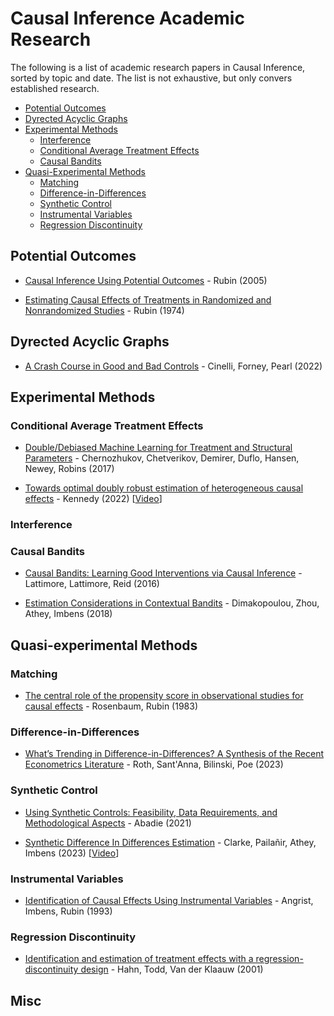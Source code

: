 # Causal Inference Academic Research

The following is a list of academic research papers in Causal Inference, sorted by topic and date. The list is not exhaustive, but only convers established research.

- [Potential Outcomes](#potential-outcomes)
- [Dyrected Acyclic Graphs](#dyrected-acyclic-graphs)
- [Experimental Methods](#experimental-methods)
  - [Interference](#interference)
  - [Conditional Average Treatment Effects](#conditional-average-treatment-effects)
  - [Causal Bandits](#causal-bandits)
- [Quasi-Experimental Methods](#quasi-experimental-methods)
  - [Matching](#matching)
  - [Difference-in-Differences](#difference-in-differences)
  - [Synthetic Control](#synthetic-control)
  - [Instrumental Variables](#instrumental-variables)
  - [Regression Discontinuity](#regression-discontinuity)



## Potential Outcomes

- [Causal Inference Using Potential Outcomes](https://www.tandfonline.com/doi/abs/10.1198/016214504000001880) - Rubin (2005)

- [Estimating Causal Effects of Treatments in Randomized and Nonrandomized Studies](http://www.fsb.muohio.edu/lij14/420_paper_Rubin74.pdf) - Rubin (1974)



## Dyrected Acyclic Graphs

- [A Crash Course in Good and Bad Controls](https://journals.sagepub.com/doi/full/10.1177/00491241221099552) - Cinelli, Forney, Pearl (2022)

## Experimental Methods



### Conditional Average Treatment Effects

- [Double/Debiased Machine Learning for Treatment and Structural Parameters](https://arxiv.org/pdf/1608.00060.pdf) - Chernozhukov, Chetverikov, Demirer, Duflo, Hansen, Newey, Robins (2017)

- [Towards optimal doubly robust estimation of heterogeneous causal effects](https://arxiv.org/pdf/2004.14497) - Kennedy (2022) [[Video](https://www.youtube.com/watch?v=AUOnAfUjDVE)]



### Interference



### Causal Bandits

- [Causal Bandits: Learning Good Interventions via Causal Inference](https://arxiv.org/pdf/1606.03203.pdf) - Lattimore, Lattimore, Reid (2016)

- [Estimation Considerations in Contextual Bandits](https://arxiv.org/pdf/1711.07077.pdf) - Dimakopoulou, Zhou, Athey, Imbens (2018)



## Quasi-experimental Methods



### Matching

- [The central role of the propensity score in observational studies for causal effects](https://academic.oup.com/biomet/article/70/1/41/240879) - Rosenbaum, Rubin (1983)



### Difference-in-Differences

- [What’s Trending in Difference-in-Differences? A Synthesis of the Recent Econometrics Literature](https://arxiv.org/pdf/2201.01194.pdf) - Roth, Sant'Anna, Bilinski, Poe (2023)



### Synthetic Control

- [Using Synthetic Controls: Feasibility, Data Requirements, and Methodological Aspects](https://par.nsf.gov/servlets/purl/10331930) - Abadie (2021)

- [Synthetic Difference In Differences Estimation](https://arxiv.org/pdf/2301.11859) - Clarke, Pailañir, Athey, Imbens (2023) [[Video](https://www.youtube.com/watch?v=r2DzGAigTl4)]



### Instrumental Variables

- [Identification of Causal Effects Using Instrumental Variables](https://www.tandfonline.com/doi/abs/10.1080/01621459.1996.10476902?journalCode=uasa20) - Angrist, Imbens, Rubin (1993)



### Regression Discontinuity

- [Identification and estimation of treatment effects with a regression-discontinuity design](https://www.jstor.org/stable/pdf/2692190.pdf) - Hahn, Todd, Van der Klaauw (2001)



## Misc
